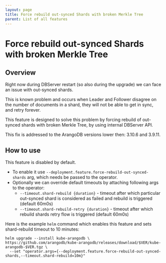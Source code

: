 ```yaml
---
layout: page
title: Force rebuild out-synced Shards with broken Merkle Tree
parent: List of all features
---
```


# Force rebuild out-synced Shards with broken Merkle Tree

## Overview

Right now during DBServer restart (so also during the upgrade) we can face an issue with out-synced shards.

This is known problem and occurs when Leader and Follower disagree on the number of documents in a shard, 
they will not be able to get in sync, and retry forever.

This feature is designed to solve this problem by forcing rebuild of out-synced shards with broken Merkle Tree, 
by using internal DBServer API.

This fix is addressed to the ArangoDB versions lower then: 3.10.6 and 3.9.11.

## How to use

This feature is disabled by default. 
- To enable it use `--deployment.feature.force-rebuild-out-synced-shards` arg, which needs be passed to the operator.
- Optionally we can override default timeouts by attaching following args to the operator:
  - `--timeout.shard-rebuild {duration}` - timeout after which particular out-synced shard is considered as failed and rebuild is triggered (default 60m0s)
  - `--timeout.shard-rebuild-retry {duration}` - timeout after which rebuild shards retry flow is triggered (default 60m0s)

Here is the example `helm` command which enables this feature and sets shard-rebuild timeout to 10 minutes:
```shell
helm upgrade --install kube-arangodb \
https://github.com/arangodb/kube-arangodb/releases/download/$VER/kube-arangodb-$VER.tgz \
  --set "operator.args={--deployment.feature.force-rebuild-out-synced-shards,--timeout.shard-rebuild=10m}"
```
